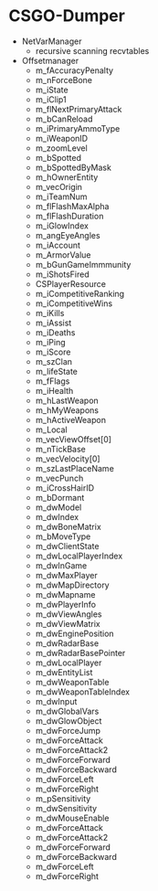 # CSGO-Dumper  
* NetVarManager  
  * recursive scanning recvtables  
* Offsetmanager  
  * m_fAccuracyPenalty 
  * m_nForceBone  
  * m_iState
  * m_iClip1  
  * m_flNextPrimaryAttack
  * m_bCanReload
  * m_iPrimaryAmmoType  
  * m_iWeaponID
  * m_zoomLevel  
  * m_bSpotted  
  * m_bSpottedByMask  
  * m_hOwnerEntity  
  * m_vecOrigin  
  * m_iTeamNum  
  * m_flFlashMaxAlpha  
  * m_flFlashDuration  
  * m_iGlowIndex
  * m_angEyeAngles  
  * m_iAccount  
  * m_ArmorValue
  * m_bGunGameImmmunity
  * m_iShotsFired
  * CSPlayerResource
  * m_iCompetitiveRanking
  * m_iCompetitiveWins
  * m_iKills
  * m_iAssist
  * m_iDeaths
  * m_iPing
  * m_iScore
  * m_szClan
  * m_lifeState
  * m_fFlags
  * m_iHealth
  * m_hLastWeapon
  * m_hMyWeapons
  * m_hActiveWeapon
  * m_Local
  * m_vecViewOffset[0]
  * m_nTickBase
  * m_vecVelocity[0]
  * m_szLastPlaceName
  * m_vecPunch
  * m_iCrossHairID
  * m_bDormant
  * m_dwModel
  * m_dwIndex
  * m_dwBoneMatrix
  * m_bMoveType
  * m_dwClientState
  * m_dwLocalPlayerIndex
  * m_dwInGame
  * m_dwMaxPlayer
  * m_dwMapDirectory
  * m_dwMapname
  * m_dwPlayerInfo
  * m_dwViewAngles
  * m_dwViewMatrix
  * m_dwEnginePosition
  * m_dwRadarBase
  * m_dwRadarBasePointer
  * m_dwLocalPlayer
  * m_dwEntityList
  * m_dwWeaponTable
  * m_dwWeaponTableIndex
  * m_dwInput
  * m_dwGlobalVars
  * m_dwGlowObject
  * m_dwForceJump
  * m_dwForceAttack
  * m_dwForceAttack2
  * m_dwForceForward 
  * m_dwForceBackward
  * m_dwForceLeft
  * m_dwForceRight
  * m_pSensitivity
  * m_dwSensitivity
  * m_dwMouseEnable
  * m_dwForceAttack  
  * m_dwForceAttack2  
  * m_dwForceForward  
  * m_dwForceBackward  
  * m_dwForceLeft  
  * m_dwForceRight  
